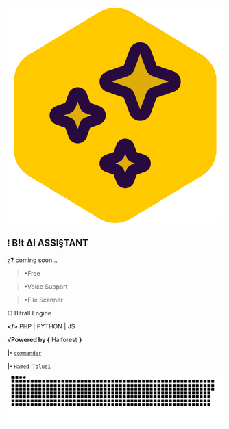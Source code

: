 ![.](https://github.com/Halforest/.github/blob/main/profile/logo.png)

## **⁞ B!t ∆I ASSI§TANT**

**¿?** coming soon...

> •Free

> •Voice Support

> •File Scanner

**▢** Bitrall Engine

**</>** PHP | PYTHON | JS

**√Powered by {** Halforest **}**

**|-** [`commander`](https://github.com/xqb-dpx)

**|-** [`Hamed Toluei`](https://github.com/hamedtl)

![.](https://github.com/xqb-dpx/xqb-dpx/blob/main/img/footer.svg)
